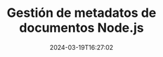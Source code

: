 ---
############################# Static ############################
layout: "product"
date: 2024-03-19T16:27:02
draft: false

product: "Metadata"
product_tag: "metadata"
platform: "Node.js via Java"
platform_tag: "nodejs-java"

############################# Head ############################
head_title: "Biblioteca Node.js para manipular metadatos de archivos"
head_description: "Mejore las aplicaciones Node.js analizando, comparando, editando, eliminando y exportando metadatos de formatos de archivos populares, como PDF, Word, Excel, etc."

############################# Header ############################
title: "Gestión de metadatos de documentos Node.js"
description: "Administre metadatos en formatos populares de documentos e imágenes utilizando Node.js."
button:
    enable: true

############################# SubMenu ############################
submenu:
    enable: true
    
    left:
        img_alt: "GroupDocs.Metadata for .NET"
        image: "/border/groupdocs-metadata-nodejs-java.svg"
        product: "GroupDocs.Metadata"
        platform: ".NET"
        
    middle:
        button:
            # button loop
            - link: "#overview"
              text: "Descripción general"

            # button loop
            - link: "#features"
              text: "Características"

            # button loop
            - link: "#support"
              text: "Apoyo"

            # button loop
            - link: "https://products.groupdocs.app/metadata"
              text: "Demo en vivo"

            # button loop
            - link: "https://purchase.groupdocs.com/pricing/metadata/java"
              text: "Precios"

    right:
        link_download: "https://downloads.groupdocs.com/metadata"
        link_learn: "https://docs.groupdocs.com/metadata/java/"
        link_buy: "https://purchase.groupdocs.com"

############################# Overview ############################
overview:
    enable: true
    content: |
      GroupDocs.Metadata para Node.js es una biblioteca avanzada que le permite administrar metadatos en varios formatos de archivo. Integre funciones de visualización, edición, eliminación, búsqueda, comparación, reemplazo y exportación de metadatos en sus aplicaciones Node.js. Los formatos admitidos incluyen documentos comerciales populares como PDF, Microsoft Office (Word, Excel, PowerPoint), correos electrónicos de Outlook, Project, diagramas de Visio, OneNote, imágenes (incluidos PSD, CAD), audio, video, fuentes OpenType y metarchivos.  

      Esta biblioteca ofrece funciones integrales como búsqueda de metadatos, reemplazo, comparación de propiedades y extracción de información. Puede exportar metadatos recuperados a formatos Excel, CSV o DataSet. Admite estándares de metadatos de uso común, como propiedades integradas, XMP, EXIF ​​y personalizadas dentro de los formatos de documentos admitidos.

      GroupDocs.Metadata para Node.js es compatible con todas las versiones de Node.js y se ejecuta sin problemas en sistemas operativos populares (Windows, Linux, macOS) que admiten el tiempo de ejecución de Node.js.
    tabs:
      enable: true
      
      ## TAB ONE ##
      tab_one:
        description: |
          Capacidades de gestión de metadatos de Node.js:
      
        left:
          enable: true
          icon: "fas fa-file-image"
          title: "Trabajar con imágenes"
          content: |
            * Metadatos XMP
            * Metadatos EXIF
            * Metadatos IPTC-IIM
            * Metadatos PSD
            * Metadatos CAD
            * Analizar etiquetas IFD adicionales
        
        right:
          enable: true
          icon: "fab fa-html5"
          title: "Trabajar con audio y vídeo"
          content: |
            * Detección de formato MP3 en tiempo de ejecución
            * Leer Letra3 Etiqueta
            * Leer información de audio MPEG
            * Leer información del encabezado AVI
            * Leer subtítulos de Matroska
            * Exportar datos a Excel o CSV
      
      ## TAB TWO ##
      tab_two:
        description: |
          GroupDocs.Metadata para formatos compatibles con Node.js: [formatos de archivos de documentos](https://docs.groupdocs.com/metadata/java/supported-document-formats/):

        left:
          enable: true
          table:
            # table loop
            - title: "oficina de microsoft"
              content: |
                * **Word:** DOC, DOCX, DOCM, DOT, DOTX, DOTM, RTF, TXT
                * **Excel:** XLS, XLSX, XLSM, XLSB, XLTM, XLT, XLTM, XLTX, XLAM, SXC, SpreadsheetML
                * **PowerPoint:** PPT, PPTX, PPS, PPSX, PPSM, POT, POTM, POTX, PPTM
                * **Visio:** VSD, VDX, VSS, VSSX, VSX, VST, VSTX, VTX, VSDX, VDW, VSTM, VSSM, VSDM
                * **Project:** MPP
                * **Outlook:** MSG, EML, EMLX, PST, OST
                * **OneNote:** ONE

        right:
          enable: true
          table:
            # table loop
            - title: "Otros formatos"
              content: |
                * **OpenDocument**: ODT, ODS
                * **Portable**: PDF
                * **Photoshop**: PSD
                * **AutoCAD**: DWG, DXF
                * **Audio**:  MP3, WAV
                * **Video**: AVI, MOV, QT, FLV
                * **Metafiles**: EMF, WMF
                * **vCard**: VCF, VCR
                * **Imágenes**: JPG, JPEG, JPE, JP2, PNG, GIF, TIFF, WebP, BMP, DJVU, DJV, DICOM
                * **Matroska Media Container**: MKV, MKA, MK3D, WEBM
                * **Fuentes tipo abierto**: OTF, OTC, TTF, TTC
                * **Otros**: EPUB, ZIP, TORRENT, ASF

      ## TAB THREE ##
      tab_three:
        description: |
          GroupDocs.Metadata para sistemas operativos, marcos y administradores de paquetes compatibles con Node.js:
        
        left:
          enable: true
          table:
            # table loop
            - icon: "fab fa-windows"
              title: "Sistemas operativos"
              content: |
                * Escritorio de Microsoft Windows
                * Servidor Microsoft Windows
                * linux
                * Mac OS

            # table loop
            - icon: "fas fa-code"
              title: "Marcos soportados"
              content: |
                * Node.js 16+ y J2SE 8.0 (1.8)+
        right:
          enable: true
          table:
            # table loop
            - icon: "fas fa-box"
              title: "Entornos de desarrollo"
              content: |
                * Átomo
                * Código de estudio visual
                * Cualquier otro editor de texto
            # table loop
            - icon: "fas fa-tools"
              title: "Construir herramienta de automatización"
              content: |
                * MNP

############################# Features ############################
features:
    enable: true
    title: "Funciones de GroupDocs.Metadata para Node.js"

    feature:
      # feature loop
      - icon: "fas fa-copy"
        content: "Aproveche amplias capacidades para manipular metadatos integrados y personalizados"
       
      # feature loop
      - icon: "fas fa-eye"
        content: "Obtenga acceso y elimine datos ocultos incrustados en PDF, MS Word, Excel, PowerPoint..."

      # feature loop
      - icon: "fas fa-bolt"
        content: "Detecte dinámicamente el tipo de archivo en tiempo de ejecución utilizando Node.js."
      
      # feature loop
      - icon: "fas fa-file-powerpoint"
        content: "Identifique y elimine firmas digitales presentes en archivos PDF y documentos de Office."

      # feature loop
      - icon: "fas fa-code"
        content: "Detecte la protección con contraseña aplicada a documentos PDF y MS Word, Excel, PowerPoint."

      # feature loop
      - icon: "fas fa-cloud"
        content: "Recupere miniaturas y vistas previas de imágenes para formatos de archivo compatibles y compatibilidad con contenedores multimedia Matroska"

      # feature loop
      - icon: "fas fa-remove-format"
        content: "Extraiga metadatos de texto directamente de archivos de imagen PNG usando Node.js"

      # feature loop
      - icon: "fas fa-comment-slash"
        content: "Enumere cualquier tipo de metadatos y controle los metadatos de archivos de fuentes OpenType"

      # feature loop
      - icon: "fas fa-location-arrow"
        content: "Analice propiedades de metadatos específicos utilizando claves definidas para cualquier formato compatible"

      # feature loop
      - icon: "fas fa-border-all"
        content: "Manipular metadatos y archivos adjuntos en mensajes de correo electrónico"

      # feature loop
      - icon: "fas fa-wrench"
        content: "Acceda a subtítulos y metadatos de Matroska en archivos de audio y vídeo"

      # feature loop
      - icon: "fas fa-columns"
        content: "Genere vistas previas de imágenes para archivos MSG, CAD, EML o EPUB"

      # feature loop
      - icon: "fas fa-file-word"
        content: "Compare y analice cualquier alteración en los metadatos en formatos de archivo compatibles"

      # feature loop
      - icon: "fas fa-envelope"
        content: "Recopile propiedades de metadatos de documentos como EXIF ​​o XMP"

      # feature loop
      - icon: "fas fa-print"
        content: "Manipular metadatos en PDF, Word, Excel, PowerPoint y otros formatos"

      # feature loop
      - icon: "fas fa-file-archive"
        content: "Guarde metadatos de archivos compatibles en salida de Excel, CSV o DataSet"

      # feature loop
      - icon: "fas fa-lock"
        content: "Utilice la API de búsqueda para agregar o actualizar propiedades de metadatos XMP y EXIF"

      # feature loop
      - icon: "fas fa-file-code"
        content: "Controle los metadatos en imágenes, incluida la información de ubicación de la fotografía."

      # feature loop
      - icon: "fas fa-fill-drip"
        content: "Borre informes y documentos comerciales de cualquier metadato y comentario."
        
      # feature loop
      - icon: "fas fa-file-excel"
        content: "Obtenga metadatos de hojas de cálculo de Microsoft Excel a partir de Excel 95"

      # feature loop
      - icon: "fas fa-heading"
        content: "Haga que sus formatos PDF, Excel e imágenes requieran menos memoria"

      # feature loop
      - icon: "fas fa-project-diagram"
        content: "Contenido correcto de metadatos EXIF ​​en WEBP, PNG o PSD"

      # feature loop
      - icon: "fas fa-cube"
        content: "Obtenga nodos de metadatos XMP de archivos MOV, MP3 y WEBP"

      # feature loop
      - icon: "fab fa-uncharted"
        content: "Manipular paquetes de metadatos IPTC en imágenes TIFF"

      # feature loop
      - icon: "fas fa-project-diagram"
        content: "Agregar, actualizar o eliminar datos EXIF ​​en imágenes JPEG2000"

      # feature loop
      - icon: "fas fa-cube"
        content: "Controle etiquetas EXIF ​​y metadatos XMP para imágenes HEIC/HEIF"

      # feature loop
      - icon: "fas fa-lock"
        content: "Oculte todos los metadatos en archivos cifrados de Microsoft Project"
        
    more_feature:
      # more_feature_loop
      - title: "Manipulación eficiente de metadatos en Node.js"
        content: |
          GroupDocs.Metadata proporciona una biblioteca Node.js completa para una gestión optimizada de metadatos en varios formatos de archivo. Recuperar, manipular y extraer propiedades de metadatos se vuelve muy sencillo con la API de Node.js. Aquí hay un ejemplo que demuestra cómo obtener metadatos de un archivo MP3 usando Node.js: (ejemplo de código que muestra la sintaxis de JavaScript):
          ```cs
          const metadata = new groupdocs.metadata.Metadata("input.xlsx");

            if (metadata.getFileFormat() != groupdocs.metadata.FileFormat.Unknown) {
                var info = metadata.getDocumentInfo();
                console.log(`File format: ${info.getFileType().getFileFormat()}`);
                console.log(`MIME Type: ${info.getFileType().getMimeType()}`);
            }

          ```      
      # more_feature_loop
      - title: "Extracción de datos simplificada con Node.js"
        content: "La biblioteca GroupDocs.Metadata para Node.js le permite recuperar sin esfuerzo metadatos ocultos específicos. Esto simplifica el acceso a los metadatos y el procesamiento de documentos PDF, Microsoft Word, Excel y PowerPoint dentro de sus aplicaciones Node.js. Controle el contenido de comentarios, páginas ocultas, campos de formulario, anotaciones, etc."

############################# Support ############################
support:
    enable: true

############################# Solutions ############################
solutions:
    enable: true
    title: "GroupDocs.Metadata ofrece API de procesamiento de datos para otros entornos de desarrollo populares"

    solution:
        # solution loop
        - img_alt: "GroupDocs.Metadata for .NET"
          image: "/border/groupdocs-metadata-net.svg"
          product: "GroupDocs.Metadata"
          platform: ".NET"
          link: "/metadata/net/"

        # solution loop
        - img_alt: "GroupDocs.Metadata for Java"
          image: "/border/groupdocs-metadata-java.svg"
          product: "GroupDocs.Metadata"
          platform: "Java"
          link: "/metadata/java/"

############################# Back to top ###############################
back_to_top:
  enable: true
---